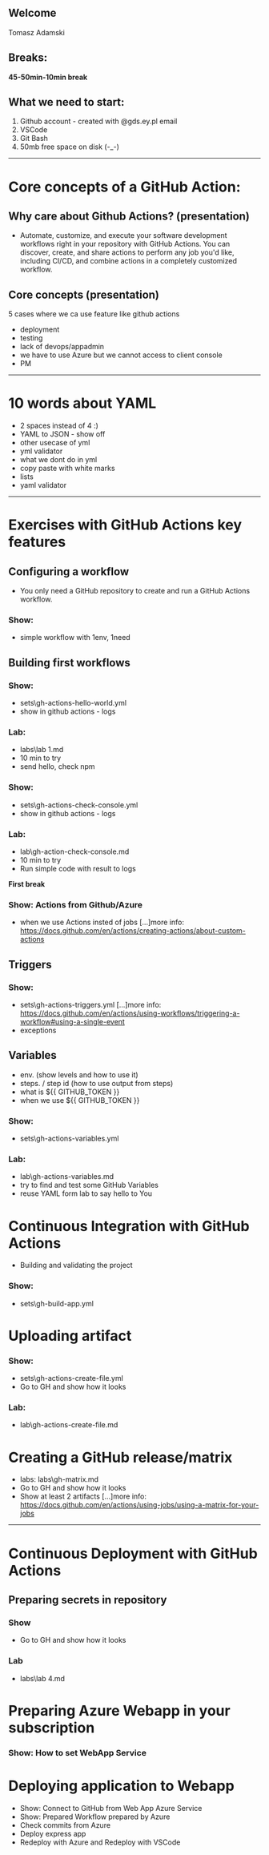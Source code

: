 ## Welcome
Tomasz Adamski

## Breaks:
**45-50min-10min break**

## What we need to start:
1. Github account - created with @gds.ey.pl email
2. VSCode
3. Git Bash
4. 50mb free space on disk (-_-)


---

# Core concepts of a GitHub Action:
## Why care about Github Actions? (presentation)
- Automate, customize, and execute your software development workflows right in your repository with GitHub Actions. You can discover, create, and share actions to perform any job you'd like, including CI/CD, and combine actions in a completely customized workflow.
## Core concepts (presentation)
5 cases where we ca use feature like github actions
* deployment
* testing
* lack of devops/appadmin
* we have to use Azure but we cannot access to client console
* PM
---    
# 10 words about YAML
- 2 spaces instead of 4 :)
- YAML to JSON - show off
- other usecase of yml
- yml validator
- what we dont do in yml
- copy paste with white marks
- lists
- yaml validator 
--- 
# Exercises with  GitHub Actions key features
## Configuring a workflow
- You only need a GitHub repository to create and run a GitHub Actions workflow.
### Show: 
- simple workflow with 1env, 1need

## Building first workflows
### Show: 
- sets\gh-actions-hello-world.yml
- show in github actions - logs
### Lab: 
- labs\lab 1.md
- 10 min to try
- send hello, check npm

### Show: 
- sets\gh-actions-check-console.yml
- show in github actions - logs
### Lab: 
- lab\gh-action-check-console.md
- 10 min to try
- Run simple code with result to logs

**First break**

### Show: Actions from Github/Azure
- when we use Actions insted of jobs
[...]more info: https://docs.github.com/en/actions/creating-actions/about-custom-actions

## Triggers
### Show: 
- sets\gh-actions-triggers.yml
[...]more info: https://docs.github.com/en/actions/using-workflows/triggering-a-workflow#using-a-single-event
- exceptions

## Variables
- env. (show levels and how to use it)
- steps. / step id (how to use output from steps)
- what is ${{ GITHUB_TOKEN }}
- when we use ${{ GITHUB_TOKEN }}

### Show: 
- sets\gh-actions-variables.yml
### Lab: 
- lab\gh-actions-variables.md
- try to find and test some GitHub Variables 
- reuse YAML form lab to say hello to You

#   Continuous Integration with GitHub Actions
- Building and validating the project
### Show: 
- sets\gh-build-app.yml
#   Uploading artifact
### Show: 
- sets\gh-actions-create-file.yml
- Go to GH and show how it looks
### Lab:
- lab\gh-actions-create-file.md

#   Creating a GitHub release/matrix
- labs: labs\gh-matrix.md
- Go to GH and show how it looks
- Show at least 2 artifacts
[...]more info: https://docs.github.com/en/actions/using-jobs/using-a-matrix-for-your-jobs
---
# Continuous Deployment with GitHub Actions
## Preparing secrets in repository
### Show
- Go to GH and show how it looks
### Lab
- labs\lab 4.md 

# Preparing Azure Webapp in your subscription
### Show: How to set WebApp Service

# Deploying application to Webapp
- Show: Connect to GitHub from Web App Azure Service
- Show: Prepared Workflow prepared by Azure
- Check commits from Azure
- Deploy express app
- Redeploy with Azure and Redeploy with VSCode
